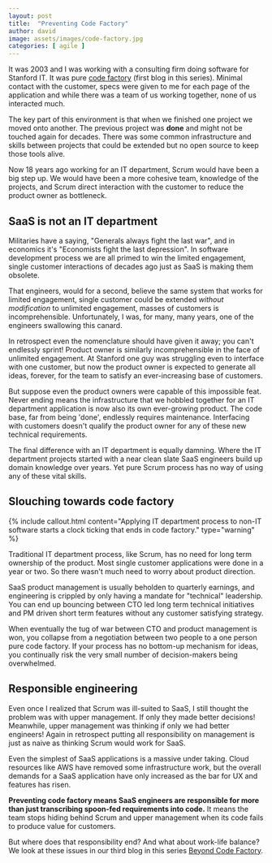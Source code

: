 ```yaml
---
layout: post
title:  "Preventing Code Factory"
author: david
image: assets/images/code-factory.jpg
categories: [ agile ]
---
```

It was 2003 and I was working with a consulting firm doing software for Stanford IT. It was pure 
[code factory]({{site.baseurl}}/agile/2021/08/16/code-factory.html) (first blog in this series). Minimal contact with 
the customer, specs were given to me for each page of the application and while there was a team of us working together, 
none of us interacted much.

The key part of this environment is that when we finished one project we moved onto another. The previous project
was **done** and might not be touched again for decades. There was some common infrastructure and skills between 
projects that could be extended but no open source to keep those tools alive.

Now 18 years ago working for an IT department, Scrum would have been a big step up. We would have been a more cohesive
team, knowledge of the projects, and Scrum direct interaction with the customer to reduce the product owner as 
bottleneck.

## SaaS is not an IT department
Militaries have a saying, "Generals always fight the last war", and in economics it's 
"Economists fight the last depression". In software development process we are all primed to win the limited 
engagement, single customer interactions of decades ago just as SaaS is making them obsolete.

That engineers, would for a second, believe the same system that works for limited engagement, single customer could
be extended _without modification_ to unlimited engagement, masses of customers is incomprehensible. Unfortunately, I 
was, for many, many years, one of the engineers swallowing this canard.

In retrospect even the nomenclature should have given it away; you can't endlessly sprint! Product owner is similarly
incomprehensible in the face of unlimited engagement. At Stanford one guy was struggling even to interface 
with one customer, but now the product owner is expected to generate all ideas, forever, for the team to satisfy an 
ever-increasing base of customers.

But suppose even the product owners were capable of this impossible feat. Never ending means the infrastructure that
we hobbled together for an IT department application is now also its own ever-growing product. The code base, far
from being 'done', endlessly requires maintenance. Interfacing with customers doesn't qualify the product owner
for any of these new technical requirements.

The final difference with an IT department is equally damning. Where the IT department projects started with a
near clean slate SaaS engineers build up domain knowledge over years. Yet pure Scrum process has no way of 
using any of these vital skills.

## Slouching towards code factory
{% include callout.html
content="Applying IT department process to non-IT software starts a clock ticking that ends in code factory."
type="warning" %}

Traditional IT department process, like Scrum, has no need for long term ownership of the product. Most single customer 
applications were done in a year or two. So there wasn't much need to worry about product direction.

SaaS product management is usually beholden to quarterly earnings, and engineering is crippled by only having a mandate
for "technical" leadership. You can end up bouncing between CTO led long term technical initiatives and PM driven short
term features without any customer satisfying strategy.

When eventually the tug of war between CTO and product management is won, you collapse from a negotiation between two 
people to a one person pure code factory. If your process has no bottom-up mechanism for ideas, you continually risk 
the very small number of decision-makers being overwhelmed.

## Responsible engineering
Even once I realized that Scrum was ill-suited to SaaS, I still thought the problem was with upper management. If
only they made better decisions! Meanwhile, upper management was thinking if only we had better engineers!
Again in retrospect putting all responsibility on management is just as naive as thinking Scrum would work for SaaS.

Even the simplest of SaaS applications is a massive under taking. Cloud resources like AWS have removed some
infrastructure work, but the overall demands for a SaaS application have only increased as the bar for UX and features
has risen.

**Preventing code factory means SaaS engineers are responsible for more than just transcribing spoon-fed requirements 
into code.** It means the team stops hiding behind Scrum and upper management when its code fails to produce value for 
customers.

But where does that responsibility end? And what about work-life balance? We look at these issues in our third blog 
in this series [Beyond Code Factory]().